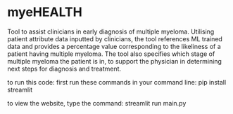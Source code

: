 # myeHEALTH
Tool to assist clinicians in early diagnosis of multiple myeloma. Utilising patient attribute data inputted by clinicians, the tool references ML trained data and provides a percentage value corresponding to the likeliness of a patient having multiple myeloma. The tool also specifies which stage of multiple myeloma the patient is in, to support the physician in determining next steps for diagnosis and treatment. 

to run this code:
  first run these commands in your command line:
  pip install streamlit

  to view the website, type the command:
  streamlit run main.py
  
  
